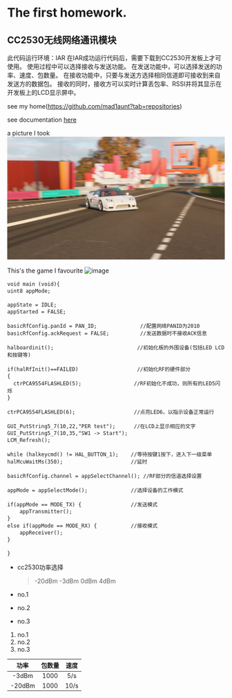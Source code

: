 # The first homework.

CC2530无线网络通讯模块
-------------------------
此代码运行环境：IAR
在IAR成功运行代码后，需要下载到CC2530开发板上才可使用。
使用过程中可以选择接收与发送功能。
在发送功能中，可以选择发送的功率、速度、包数量。
在接收功能中，只要与发送方选择相同信道即可接收到来自发送方的数据包。
接收的同时，接收方可以实时计算丢包率、RSSI并将其显示在开发板上的LCD显示屏中。

see my home(https://github.com/mad1aunt?tab=repositories)

see documentation [here](another.md)

a picture I took ![image](image/NSX-RGT.png)

This's the game I favourite 
![image](https://gimg2.baidu.com/image_search/src=http%3A%2F%2F00imgmini.eastday.com%2Fmobile%2F20181006%2F20181006121543_f85126de3a978dccba300e136e89543c_1.jpeg&refer=http%3A%2F%2F00imgmini.eastday.com&app=2002&size=f9999,10000&q=a80&n=0&g=0n&fmt=jpeg?sec=1622023624&t=f10e91db86bb260a19105f06d0371426)

    void main (void){
    uint8 appMode;

    appState = IDLE;
    appStarted = FALSE;

    basicRfConfig.panId = PAN_ID;              //配置网络PANID为2010   
    basicRfConfig.ackRequest = FALSE;          //发送数据时不接收ACK信息

    halboardinit();                           //初始化板的外围设备(包括LED LCD 和按键等)

    if(halRfInit()==FAILED)                   //初始化RF的硬件部分
    {                  
      ctrPCA9554FLASHLED(5);                 //RF初始化不成功，则所有的LED5闪烁
    }

    ctrPCA9554FLASHLED(6);                   //点亮LED6，以指示设备正常运行    
    
    GUI_PutString5_7(10,22,"PER test");      //在LCD上显示相应的文字
    GUI_PutString5_7(10,35,"SW1 -> Start");
    LCM_Refresh();

    while (halkeycmd() != HAL_BUTTON_1);    //等待按键1按下，进入下一级菜单
    halMcuWaitMs(350);                      //延时

    basicRfConfig.channel = appSelectChannel(); //RF部分的信道选择设置

    appMode = appSelectMode();              //选择设备的工作模式

    if(appMode == MODE_TX) {                //发送模式
        appTransmitter();                      
    }
    else if(appMode == MODE_RX) {           //接收模式
        appReceiver();
    }

    }

* cc2530功率选择
    > -20dBm
    > -3dBm
    > 0dBm
    > 4dBm

* no.1
* no.2
* no.3

1. no.1
2. no.2
3. no.3

| 功率 | 包数量 | 速度 |
| :--: | :----: | :--: |
| -3dBm | 1000 | 5/s |
| -20dBm | 1000| 10/s |
